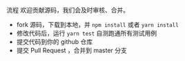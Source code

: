 流程
欢迎贡献源码，我们会及时审核、合并。

- fork 源码，下载到本地，并 `npm install` 或者 `yarn install`
- 修改代码后，运行 `yarn test` 自测跑通所有测试用例
- 提交代码到你的 github 仓库
- 提交 Pull Request ，合并到 master 分支

